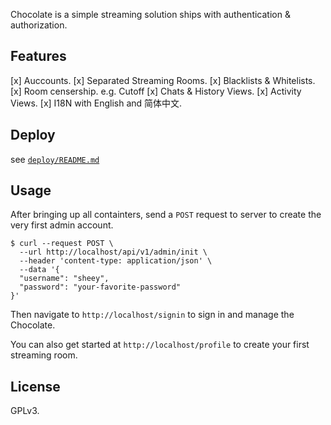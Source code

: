 Chocolate is a simple streaming solution ships with authentication & authorization.

## Features

[x] Auccounts.
[x] Separated Streaming Rooms.
[x] Blacklists & Whitelists.
[x] Room censership. e.g. Cutoff
[x] Chats & History Views.
[x] Activity Views.
[x] I18N with English and 简体中文.

## Deploy
see [`deploy/README.md`](https://github.com/sheey11/chocolate/tree/master/deploy)

## Usage
After bringing up all containters, send a `POST` request to server to create the very first admin account.

```console
$ curl --request POST \
  --url http://localhost/api/v1/admin/init \
  --header 'content-type: application/json' \
  --data '{
  "username": "sheey",
  "password": "your-favorite-password"
}'
```
Then navigate to `http://localhost/signin` to sign in and manage the Chocolate.

You can also get started at `http://localhost/profile` to create your first streaming room.

## License

GPLv3.
